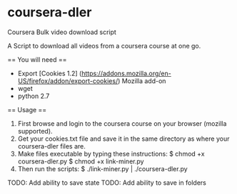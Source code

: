 coursera-dler
=============

Coursera Bulk video download script

A Script to download all videos from a coursera course at one go.

== You will need ==
- Export [Cookies 1.2] (https://addons.mozilla.org/en-US/firefox/addon/export-cookies/) Mozilla add-on
- wget
- python 2.7

== Usage == 
1. First browse and login to the coursera course on your browser (mozilla supported).
2. Get your cookies.txt file and save it in the same directory as where your coursera-dler files are.
3. Make files executable by typing these instructions:
    $ chmod +x coursera-dler.py 
    $ chmod +x link-miner.py 
4. Then run the scripts:
    $ ./link-miner.py | ./coursera-dler.py
    
TODO: Add ability to save state
TODO: Add ability to save in folders


